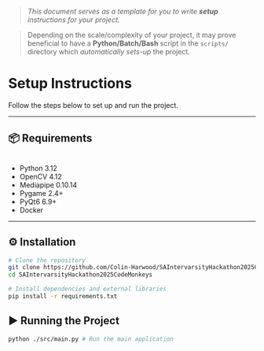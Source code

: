 > *This document serves as a template for you to write **setup** instructions for your project.* 

> Depending on the scale/complexity of your project, it may prove beneficial to have a **Python/Batch/Bash** script in the `scripts/` directory which *automatically sets-up* the project.

# Setup Instructions

Follow the steps below to set up and run the project.

---

## 📦 Requirements
``` c
```
- Python 3.12
- OpenCV 4.12
- Mediapipe 0.10.14
- Pygame 2.4+
- PyQt6 6.9+
- Docker

---

## ⚙️ Installation
``` bash
# Clone the repository
git clone https://github.com/Colin-Harwood/SAIntervarsityHackathon2025CodeMonkeys
cd SAIntervarsityHackathon2025CodeMonkeys

# Install dependencies and external libraries
pip install -r requirements.txt
```

## ▶️ Running the Project
``` bash
python ./src/main.py # Run the main application
```
